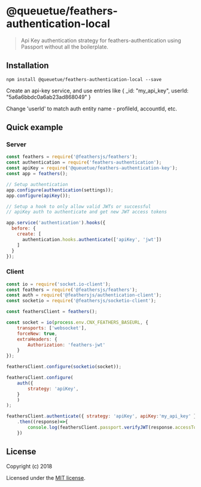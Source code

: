 # @queuetue/feathers-authentication-local

> Api Key authentication strategy for feathers-authentication using Passport without all the boilerplate.

## Installation

```
npm install @queuetue/feathers-authentication-local --save
```

Create an api-key service, and use entries like
{
  _id: "my_api_key",
  userId: "5a6a6bbdc0a6ab23ad868049"
}

Change 'userId' to match auth entity name - profileId, accountId, etc.

## Quick example

### Server
```js
const feathers = require('@feathersjs/feathers');
const authentication = require('feathers-authentication');
const apiKey = require('@queuetue/feathers-authentication-key');
const app = feathers();

// Setup authentication
app.configure(authentication(settings));
app.configure(apiKey());

// Setup a hook to only allow valid JWTs or successful
// apiKey auth to authenticate and get new JWT access tokens

app.service('authentication').hooks({
  before: {
    create: [
      authentication.hooks.authenticate(['apiKey', 'jwt'])
    ]
  }
});
```

### Client
```js
const io = require('socket.io-client');
const feathers = require('@feathersjs/feathers');
const auth = require('@feathersjs/authentication-client');
const socketio = require('@feathersjs/socketio-client');

const feathersClient = feathers();

const socket = io(process.env.CNX_FEATHERS_BASEURL, {
    transports: ['websocket'],
    forceNew: true,
    extraHeaders: {
        Authorization: 'feathers-jwt'
    }
});

feathersClient.configure(socketio(socket));

feathersClient.configure(
    auth({
        strategy: 'apiKey',
    }
    )
);

feathersClient.authenticate({ strategy: 'apiKey', apiKey:'my_api_key' })
    .then((response)=>{
        console.log(feathersClient.passport.verifyJWT(response.accessToken));
    })

```

## License

Copyright (c) 2018

Licensed under the [MIT license](LICENSE).
